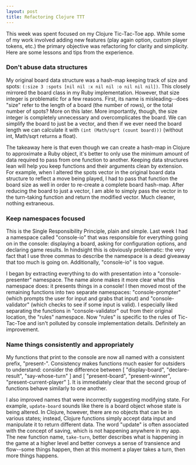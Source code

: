 ```yaml
---
layout: post
title: Refactoring Clojure TTT
---
```


This week was spent focused on my Clojure Tic-Tac-Toe app. While some of my work involved adding new features (play again option, custom player tokens, etc.) the primary objective was refactoring for clarity and simplicity. Here are some lessons and tips from the experience.

### Don't abuse data structures
My original board data structure was a hash-map keeping track of size and spots: `(:size 3 :spots [nil nil :x nil nil :o nil nil nil])`. This closely mirrored the board class in my Ruby implementation. However, that size integer is problematic for a few reasons. First, its name is misleading--does "size" refer to the length of a board (the number of rows), or the total number of spots? More on this later. More importantly, though, the size integer is completely unnecessary and overcomplicates the board. We can simplify the board to just be a vector, and then if we ever need the board length we can calculate it with `(int (Math/sqrt (count board)))` (without int, Math/sqrt returns a float).

The takeaway here is that even though we can create a hash-map in Clojure to approximate a Ruby object, it's better to only use the minimum amount of data required to pass from one function to another. Keeping data structures lean will help you keep functions and their arguments clean by extension. For example, when I altered the spots vector in the original board data structure to reflect a move being played, I had to pass that function the board size as well in order to re-create a complete board hash-map. After reducing the board to just a vector, I am able to simply pass the vector in to the turn-taking function and return the modified vector. Much cleaner, nothing extraneous.

### Keep namespaces focused
This is the Single Responsibility Principle, plain and simple. Last week I had a namespace called "console-io" that was responsible for everything going on in the console: displaying a board, asking for configuration options, and declaring game results. In hindsight this is obviously problematic: the very fact that I use three commas to describe the namespace is a dead giveaway that too much is going on. Additionally, "console-io" is too vague.

I began by extracting everything to do with presentation into a "console-presenter" namespace. The name alone makes it more clear what this namespace does: it presents things in a console! I then moved most of the remaining functions into two separate namespaces: "console-prompter" (which prompts the user for input and grabs that input) and "console-validator" (which checks to see if some input is valid). I especially liked separating the functions in "console-validator" out from their original location, the "rules" namespace. Now "rules" is specific to the rules of Tic-Tac-Toe and isn't polluted by console implementation details. Definitely an improvement.

### Name things consistently and appropriately
My functions that print to the console are now all named with a consistent prefix, "present-". Consistency makes functions much easier for outsiders to understand: consider the difference between [ "display-board", "declare-result", "say-whose-turn" ] and [ "present-board", "present-winner", "present-current-player" ]. It is immediately clear that the second group of functions behave similarly to one another.

I also improved names that were incorrectly suggesting modifying state. For example, `update-board` sounds like there is a board object whose state is being altered. In Clojure, however, there are no objects that can be in various states; instead, Clojure functions simply accept data input and manipulate it to return different data. The word "update" is often associated with the concept of saving, which is not happening anywhere in my app. The new function name, `take-turn`, better describes what is happening in the game at a higher level and better conveys a sense of transience and flow--some things happen, then at this moment a player takes a turn, then more things happens.